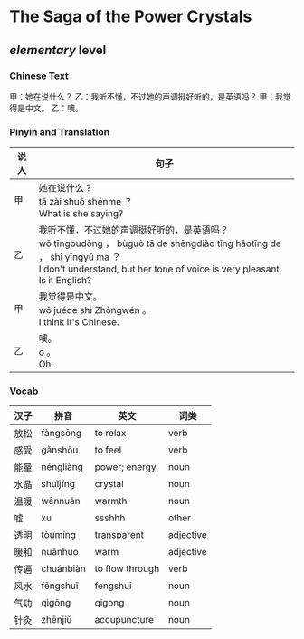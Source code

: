 # The Saga of the Power Crystals
## *elementary* level

### Chinese Text
甲：她在说什么？
乙：我听不懂，不过她的声调挺好听的，是英语吗？
甲：我觉得是中文。
乙：噢。

### Pinyin and Translation
|说人|句子|
|----|----|
|甲|她在说什么？<br />tā zài shuō shénme ？<br />What is she saying?|
|乙|我听不懂，不过她的声调挺好听的，是英语吗？<br />wǒ tīngbudǒng ， bùguò tā de shēngdiào tǐng hǎotīng de ， shì yīngyǔ ma ？<br />I don't understand, but her tone of voice is very pleasant. Is it English?|
|甲|我觉得是中文。<br />wǒ juéde shì Zhōngwén 。<br />I think it's Chinese.|
|乙|噢。<br />o 。<br />Oh.|
### Vocab
|汉子|拼音|英文|词类|
|----|----|----|----|
|放松|fàngsōng|to relax|verb|
|感受|gǎnshòu|to feel|verb|
|能量|néngliàng|power; energy|noun|
|水晶|shuǐjīng|crystal|noun|
|温暖|wēnnuǎn|warmth|noun|
|嘘|xu|ssshhh|other|
|透明|tòumíng|transparent|adjective|
|暖和|nuǎnhuo|warm|adjective|
|传遍|chuánbiàn|to flow through|verb|
|风水|fēngshuǐ|fengshui|noun|
|气功|qìgōng|qigong|noun|
|针灸|zhēnjiǔ|accupuncture|noun|